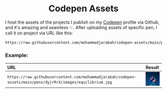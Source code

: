 <h1 align='center'>Codepen Assets</h1>

I host the assets of the projects I publish on my [Codepen](https://codepen.io/mohammadjarabah) profile via Github, and it's amazing and seamless ✨. After uploading assets of specific pen, I call it on project via URL like this:

```html
https://raw.githubusercontent.com/mohammadjarabah/codepen-assets/main/pens/<PEN_ID>/<ASSET_PATH>
```


### Example:

| URL | Result |
| :-- | :----- |
| `https://raw.githubusercontent.com/mohammadjarabah/codepen-assets/main/pens/dyjrRrX/images/equilibrium.jpg` | <img width='80px' src='./pens/dyjrRrX/images/equilibrium.jpg'/> |
